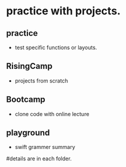 # practice with projects. 

## practice
- test specific functions or layouts.

## RisingCamp
- projects from scratch

## Bootcamp
- clone code with online lecture

## playground
- swift grammer summary 


#details are in each folder.
